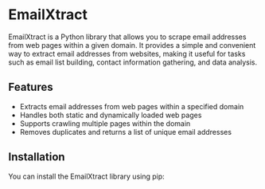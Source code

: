 # EmailXtract

EmailXtract is a Python library that allows you to scrape email addresses from web pages within a given domain. It provides a simple and convenient way to extract email addresses from websites, making it useful for tasks such as email list building, contact information gathering, and data analysis.

## Features

- Extracts email addresses from web pages within a specified domain
- Handles both static and dynamically loaded web pages
- Supports crawling multiple pages within the domain
- Removes duplicates and returns a list of unique email addresses

## Installation

You can install the EmailXtract library using pip:

